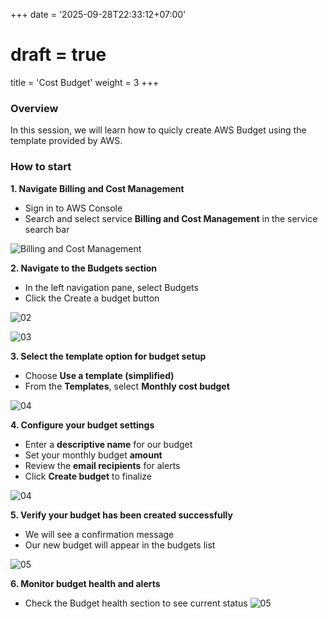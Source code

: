+++
date = '2025-09-28T22:33:12+07:00'
# draft = true
title = 'Cost Budget'
weight = 3
+++

### Overview

In this session, we will learn how to quicly create AWS Budget using the template provided by AWS.

### How to start

**1. Navigate Billing and Cost Management**

- Sign in to AWS Console
- Search and select service **Billing and Cost Management** in the service search bar


![Billing and Cost Management](/images/FirstCloudJourney/01-Cost-Management-With-AWS-Budget/01-Cost-Budget/01-choose-billing-and-cost-management.png)



**2. Navigate to the Budgets section**

- In the left navigation pane, select Budgets
- Click the Create a budget button

![02](/images/FirstCloudJourney/01-Cost-Management-With-AWS-Budget/01-Cost-Budget/02-choose-budgets-on-left-menu.png)

![03](/images/FirstCloudJourney/01-Cost-Management-With-AWS-Budget/01-Cost-Budget/03-choose-create-budget-on-top-right.png)


**3. Select the template option for budget setup**

- Choose **Use a template (simplified)**
- From the **Templates**, select **Monthly cost budget**


![04](/images/FirstCloudJourney/01-Cost-Management-With-AWS-Budget/01-Cost-Budget/04-create-monthly-budget1.png)

**4. Configure your budget settings**

- Enter a **descriptive name** for our budget
- Set your monthly budget **amount**
- Review the **email recipients** for alerts
- Click **Create budget** to finalize

![04](/images/FirstCloudJourney/01-Cost-Management-With-AWS-Budget/01-Cost-Budget/04-create-monthly-budget2.png)

**5. Verify your budget has been created successfully**

- We will see a confirmation message
- Our new budget will appear in the budgets list

![05](/images/FirstCloudJourney/01-Cost-Management-With-AWS-Budget/01-Cost-Budget/05-confirm-create-budget-success.png)

**6. Monitor budget health and alerts**

- Check the Budget health section to see current status
![05](/images/FirstCloudJourney/01-Cost-Management-With-AWS-Budget/01-Cost-Budget/05-confirm-create-budget-success2.png)

